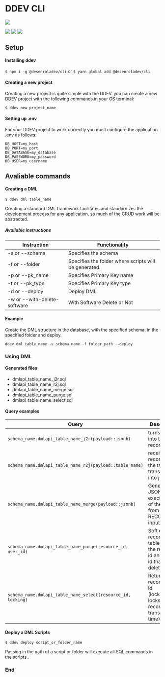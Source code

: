 # DDEV CLI

![](https://desenroladev.com.br/public/logo-180x180.png)

![](https://img.shields.io/github/stars/Desenroladev/pgddev.svg) ![](https://img.shields.io/github/forks/Desenroladev/pgddev.svg) ![](https://img.shields.io/github/issues/Desenroladev/pgddev.svg)

## Setup

#### Installing ddev

`$ npm i -g @desenroladev/cli` or `$ yarn global add @desenroladev/cli`

#### Creating a new project

Creating a new project is quite simple with the DDEV. you can create a new DDEV project with the following commands in your OS terminal:

`$ ddev new project_name`

#### Setting up .env

For your DDEV project to work correctly you must configure the application .env as follows:

```.env
DB_HOST=my_host
DB_PORT=my_port
DB_DATABASE=my_database
DB_PASSWORD=my_password
DB_USER=my_username

```

## Avaliable commands

#### Creating a DML

`$ ddev dml table_name`

Creating a standard DML framework facilitates and standardizes the development process for any application, so much of the CRUD work will be abstracted.

##### Available instructions

| Instruction    				| Functionality                                         |
| ----------------------------- | ----------------------------------------------------- |
| -s or --schema 				| Specifies the schema                                  |
| -f or --folder 				| Specifies the folder where scripts will be generated. |
| -p or --pk_name 				| Specifies Primary Key name                            |
| -t or --pk_type 				| Specifies Primary Key type                            |
| -d or --deploy 				| Deploy DML                                            |
| -w or --with-delete-software 	| With Software Delete or Not                           |

#### Example

Create the DML structure in the database, with the specified schema, in the specified folder and deploy.

`ddev dml table_name -s schema_name -f folder_path --deploy`

### Using DML

#### Generated files

- dmlapi_table_name_j2r.sql
- dmlapi_table_name_r2j.sql
- dmlapi_table_name_merge.sql
- dmlapi_table_name_purge.sql
- dmlapi_table_name_select.sql

#### Query examples

| Query                                                        | Description                                                                       |
| ------------------------------------------------------------ | --------------------------------------------------------------------------------- |
| `schema_name.dmlapi_table_name_j2r(payload::jsonb)`          | turns a jsonb into table record.                                                  |
| `schema_name.dmlapi_table_name_r2j(payload::table_name)`     | receives a record from the table and transforms it into jsonb.                    |
| `schema_name.dmlapi_table_name_merge(payload::jsonb)`        | Generates a JSON in the exact format of the table from a RECORD input.            |
| `schema_name.dmlapi_table_name_purge(resource_id, user_id)`  | Soft delete a record in a table from the resource id and user id that deleted it. |
| `schema_name.dmlapi_table_name_select(resource_id, locking)` | Returns record from id (locking=true locks the record at transaction time)        |


#### Deploy a DML Scripts

`$ ddev deploy script_or_folder_name`

Passing in the path of a script or folder will execute all SQL commands in the scripts..

### End
